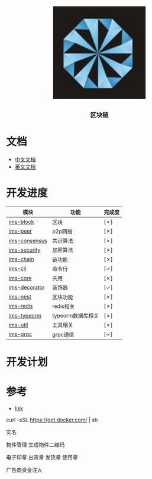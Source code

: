 <h1 align="center">
  <a href="libp2p.io"><img width="250" src="https://github.com/iwe7/nestchain/blob/master/static/logo/logo.png" /></a>
</h1>
<h3 align="center">区块链</h3>

# 文档

- [中文文档](./docs/cn/README.md)
- [英文文档](./docs/en/README.md)

# 开发进度

| 模块                                                  | 功能           | 完成度 |
|-----------------------------------------------------|--------------|-----|
| [ims-block](./packages/ims-block/README.md)         | 区块           | [✗] |
| [ims-peer](./packages/ims-peer/README.md)           | p2p网络        | [✗] |
| [ims-consensus](./packages/ims-consensus/README.md) | 共识算法         | [✗] |
| [ims-security](./packages/ims-security/README.md)   | 加密算法         | [✗] |
| [ims-chain](./packages/ims-chain/README.md)         | 链功能          | [✗] |
| [ims-cli](./packages/ims-cli/README.md)             | 命令行          | [✓] |
| [ims-core](./packages/ims-core/README.md)           | 共用           | [✗] |
| [ims-decorator](./packages/ims-decorator/README.md) | 装饰器          | [✓] |
| [ims-nest](./packages/ims-nest/README.md)           | 区块功能         | [✗] |
| [ims-redis](./packages/ims-redis/README.md)         | redis相关      | [✗] |
| [ims-typeorm](./packages/ims-typeorm/README.md)     | typeorm数据库相关 | [✗] |
| [ims-util](./packages/ims-util/README.md)           | 工具相关         | [✗] |
| [ims-grpc](./packages/ims-grpc)                     | grpc通信       | [✓] |

# 开发计划


# 参考
- [lisk](https://github.com/LiskHQ/lisk)


curl -sSL https://get.docker.com/ | sh

实名

物件管理
生成物件二维码

电子印章
出货章 发货章 使用章

广告商资金注入
